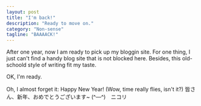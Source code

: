 ```yaml
---
layout: post
title: "I'm back!"
description: "Ready to move on."
category: "Non-sense"
tagline: "BAAAACK!"
---
```


After one year, now I am ready to pick up my bloggin site. For one thing, I just can't find a handy blog site that is not blocked here. Besides, this old-schoold style of writing fit my taste.

OK, I'm ready.

Oh, I almost forget it: Happy New Year! (Wow, time really flies, isn't it?)
皆さん、新年、おめでとうございます~ (^―^)　ニコリ
